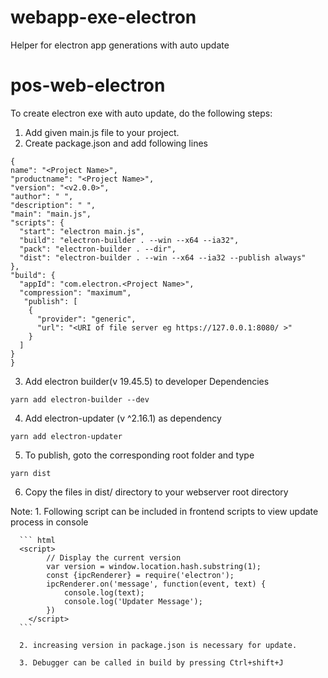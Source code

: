 # webapp-exe-electron
Helper for electron app generations with auto update

# pos-web-electron

To create electron exe with auto update, do the following steps:

1. Add given main.js file to your project.
2. Create package.json and add following lines

  ```
{
  name": "<Project Name>",
  "productname": "<Project Name>",
  "version": "<v2.0.0>",
  "author": " ",
  "description": " ",
  "main": "main.js",
  "scripts": {
    "start": "electron main.js",
    "build": "electron-builder . --win --x64 --ia32",
    "pack": "electron-builder . --dir",
    "dist": "electron-builder . --win --x64 --ia32 --publish always"
  },
  "build": {
    "appId": "com.electron.<Project Name>",
    "compression": "maximum",
     "publish": [
      {
        "provider": "generic",
        "url": "<URI of file server eg https://127.0.0.1:8080/ >"
      }
    ]
  }
}
```

3. Add electron builder(v 19.45.5) to developer Dependencies

```
yarn add electron-builder --dev
```

4. Add electron-updater (v ^2.16.1) as dependency

```
yarn add electron-updater
```

5. To publish, goto the corresponding root folder and type
```
yarn dist
```

6. Copy the files in dist/ directory to your webserver root directory

Note: 1. Following script can be included in frontend scripts to view update process in console

      ``` html
      <script>
			// Display the current version
			var version = window.location.hash.substring(1);
			const {ipcRenderer} = require('electron');
			ipcRenderer.on('message', function(event, text) {
				console.log(text);
				console.log('Updater Message');
			})
		</script>
      ```
      
      2. increasing version in package.json is necessary for update.
      
      3. Debugger can be called in build by pressing Ctrl+shift+J
    
      
     


